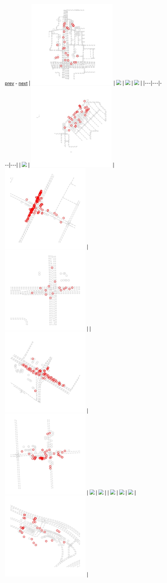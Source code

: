 
[prev](gal_19.md) - [next](gal_21.md)
| [![](../thumb/uncompressed_scenario_training_training.tfrecord-00299-of-01000.gif)](../vid/uncompressed_scenario_training_training.tfrecord-00299-of-01000.gif)  | [![](../thumb/uncompressed_scenario_training_training.tfrecord-00021-of-01000.gif)](../vid/uncompressed_scenario_training_training.tfrecord-00021-of-01000.gif)  | [![](../thumb/uncompressed_scenario_training_training.tfrecord-00048-of-01000.gif)](../vid/uncompressed_scenario_training_training.tfrecord-00048-of-01000.gif)  | [![](../thumb/uncompressed_scenario_training_training.tfrecord-00201-of-01000.gif)](../vid/uncompressed_scenario_training_training.tfrecord-00201-of-01000.gif)  |
|---|---|---|---|
| [![](../thumb/uncompressed_scenario_training_training.tfrecord-00136-of-01000.gif)](../vid/uncompressed_scenario_training_training.tfrecord-00136-of-01000.gif)  | [![](../thumb/uncompressed_scenario_training_training.tfrecord-00353-of-01000.gif)](../vid/uncompressed_scenario_training_training.tfrecord-00353-of-01000.gif)  | [![](../thumb/uncompressed_scenario_training_training.tfrecord-00339-of-01000.gif)](../vid/uncompressed_scenario_training_training.tfrecord-00339-of-01000.gif)  | [![](../thumb/uncompressed_scenario_training_training.tfrecord-00305-of-01000.gif)](../vid/uncompressed_scenario_training_training.tfrecord-00305-of-01000.gif)  |
| [![](../thumb/uncompressed_scenario_training_training.tfrecord-00296-of-01000.gif)](../vid/uncompressed_scenario_training_training.tfrecord-00296-of-01000.gif)  | [![](../thumb/uncompressed_scenario_training_training.tfrecord-00314-of-01000.gif)](../vid/uncompressed_scenario_training_training.tfrecord-00314-of-01000.gif)  | [![](../thumb/uncompressed_scenario_training_training.tfrecord-00090-of-01000.gif)](../vid/uncompressed_scenario_training_training.tfrecord-00090-of-01000.gif)  | [![](../thumb/uncompressed_scenario_training_training.tfrecord-00017-of-01000.gif)](../vid/uncompressed_scenario_training_training.tfrecord-00017-of-01000.gif)  |
| [![](../thumb/uncompressed_scenario_training_training.tfrecord-00055-of-01000.gif)](../vid/uncompressed_scenario_training_training.tfrecord-00055-of-01000.gif)  | [![](../thumb/uncompressed_scenario_training_training.tfrecord-00225-of-01000.gif)](../vid/uncompressed_scenario_training_training.tfrecord-00225-of-01000.gif)  | [![](../thumb/uncompressed_scenario_training_training.tfrecord-00134-of-01000.gif)](../vid/uncompressed_scenario_training_training.tfrecord-00134-of-01000.gif)  | [![](../thumb/uncompressed_scenario_training_training.tfrecord-00298-of-01000.gif)](../vid/uncompressed_scenario_training_training.tfrecord-00298-of-01000.gif)  |

